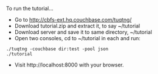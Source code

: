 To run the tutorial...

* Go to http://cbfs-ext.hq.couchbase.com/tuqtng/
* Download tutorial.zip and extract it, to say ~/tutorial
* Download server and save it to same directory, ~/tutorial
* Open two consoles, cd to ~/tutorial in each and run:	

```Shell
./tuqtng -couchbase dir:test -pool json
./tutorial
```

* Visit http://localhost:8000 with your browser.
